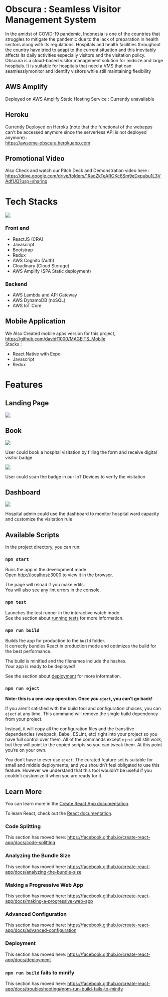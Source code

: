 # Obscura : Seamless Visitor Management System

In the amidst of COVID-19 pandemic, Indonesia is one of the countries that struggles to mitigate the pandemic due to the lack of preparation in health sectors along with its regulations. Hospitals and health facilities throughout the country have tried to adapt to the current situation and this inevitably affects its daily activities especially visitors and the visitation policy.
Obscura is a cloud-based visitor management solution for midsize and large hospitals. It is suitable for hospitals that need a VMS that can seamlesslymonitor and identify visitors while still maintaining flexibility

## AWS Amplify

Deployed on AWS Amplify Static Hosting Service : Currently unavailable

## Heroku

Currently Deployed on Heroku (note that the functional of the webapps can't be accessed anymore since the serverless API is not deployed anymore) :
<br />
https://awsome-obscura.herokuapp.com

## Promotional Video

Also Check and watch our Pitch Deck and Demonstration video here :
https://drive.google.com/drive/folders/1RaoZkTeAROKc6Sm9eDxpubu1L3VAdfUQ?usp=sharing

# Tech Stacks

![](https://github.com/davidf1000/AWSome-buildonindonesia/tree/master/docs/architecture.png)

### Front end

- ReactJS (CRA)
- Javascript
- Bootstrap
- Redux
- AWS Cognito (Auth)
- Cloudinary (Cloud Storage)
- AWS Amplify (SPA Static deployment)

### Backend

- AWS Lambda and API Gateway
- AWS DynamoDB (noSQL)
- AWS IoT Core

## Mobile Application

We Also Created mobile apps version for this project,
https://github.com/davidf1000/MAGEITS_Mobile
<br/>
Stacks :

- React Native with Expo
- Javascript
- Redux

# Features

## Landing Page

![](https://github.com/davidf1000/AWSome-buildonindonesia/tree/master/docs/landing.gif)

## Book

![](https://github.com/davidf1000/AWSome-buildonindonesia/tree/master/docs/book.gif)

User could book a hospital visitation by filling the form and receive digital visitor badge

![](https://github.com/davidf1000/AWSome-buildonindonesia/tree/master/docs/iotdevice.gif)

User could scan the badge in our IoT Devices to verify the visitation

## Dashboard

![](https://github.com/davidf1000/AWSome-buildonindonesia/tree/master/docs/dashboard.gif)

Hospital admin could use the dashboard to monitor hospital ward capacity and customize the visitation rule

## Available Scripts

In the project directory, you can run:

### `npm start`

Runs the app in the development mode.<br />
Open [http://localhost:3000](http://localhost:3000) to view it in the browser.

The page will reload if you make edits.<br />
You will also see any lint errors in the console.

### `npm test`

Launches the test runner in the interactive watch mode.<br />
See the section about [running tests](https://facebook.github.io/create-react-app/docs/running-tests) for more information.

### `npm run build`

Builds the app for production to the `build` folder.<br />
It correctly bundles React in production mode and optimizes the build for the best performance.

The build is minified and the filenames include the hashes.<br />
Your app is ready to be deployed!

See the section about [deployment](https://facebook.github.io/create-react-app/docs/deployment) for more information.

### `npm run eject`

**Note: this is a one-way operation. Once you `eject`, you can’t go back!**

If you aren’t satisfied with the build tool and configuration choices, you can `eject` at any time. This command will remove the single build dependency from your project.

Instead, it will copy all the configuration files and the transitive dependencies (webpack, Babel, ESLint, etc) right into your project so you have full control over them. All of the commands except `eject` will still work, but they will point to the copied scripts so you can tweak them. At this point you’re on your own.

You don’t have to ever use `eject`. The curated feature set is suitable for small and middle deployments, and you shouldn’t feel obligated to use this feature. However we understand that this tool wouldn’t be useful if you couldn’t customize it when you are ready for it.

## Learn More

You can learn more in the [Create React App documentation](https://facebook.github.io/create-react-app/docs/getting-started).

To learn React, check out the [React documentation](https://reactjs.org/).

### Code Splitting

This section has moved here: https://facebook.github.io/create-react-app/docs/code-splitting

### Analyzing the Bundle Size

This section has moved here: https://facebook.github.io/create-react-app/docs/analyzing-the-bundle-size

### Making a Progressive Web App

This section has moved here: https://facebook.github.io/create-react-app/docs/making-a-progressive-web-app

### Advanced Configuration

This section has moved here: https://facebook.github.io/create-react-app/docs/advanced-configuration

### Deployment

This section has moved here: https://facebook.github.io/create-react-app/docs/deployment

### `npm run build` fails to minify

This section has moved here: https://facebook.github.io/create-react-app/docs/troubleshooting#npm-run-build-fails-to-minify
